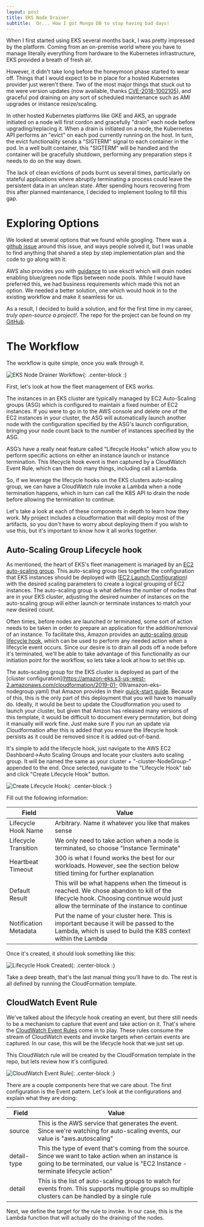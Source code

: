 ```yaml
---
layout: post
title: EKS Node Drainer
subtitle:  Or... How I got Mongo DB to stop having bad days!
---
```


When I first started using EKS several months back, I was pretty impressed by the platform.  Coming from an on-premise world where you have to manage literally everything from hardware to the Kubernetes infrastructure, EKS provided a breath of fresh air.

However, it didn't take long before the honeymoon phase started to wear off.  Things that I would expect to be in place for a hosted Kubernetes provider just weren't there.  Two of the most major things that stuck out to me were version updates (now available, thanks [CVE-2018-1002105](https://github.com/kubernetes/kubernetes/issues/71411)), and graceful pod draining on any sort of scheduled maintenance such as AMI upgrades or instance resize/scaling.

In other hosted Kubernetes platforms like GKE and AKS, an upgrade initiated on a node will first cordon and gracefully "drain" each node before upgrading/replacing it.  When a drain is initiated on a node, the Kubernetes API performs an "evict" on each pod currently running on the host.  In turn, the evict functionality sends a "SIGTERM" signal to each container in the pod.  In a well built container, this "SIGTERM" will be handled and the container will be gracefully shutdown, performing any preparation steps it needs to do on the way down.

The lack of clean evictions of pods burnt us several times, particularly on stateful applications where abruptly terminating a process could leave the persistent data in an unclean state.  After spending hours recovering from this after planned maintenance, I decided to implement tooling to fill this gap.

# Exploring Options

We looked at several options that we found while googling.  There was a [github issue](https://github.com/awslabs/amazon-eks-ami/issues/66) around this issue, and ways people solved it, but I was unable to find anything that shared a step by step implementation plan and the code to go along with it.

AWS also provides you with [guidance](https://docs.aws.amazon.com/eks/latest/userguide/migrate-stack.html) to use eksctl which will drain nodes enabling blue/green node flips between node pools.  While I would have preferred this, we had business requirements which made this not an option.  We needed a better solution, one which would hook in to the existing workflow and make it seamless for us.

As a result, I decided to build a solution, and for the first time in my career, *truly open-source a project!*.  The repo for the project can be found on my [GitHub](https://github.com/ryan-a-baker/eks-node-drainer).

# The Workflow

The workflow is quite simple, once you walk through it.

![EKS Node Drainer Workflow](https://github.com/ryan-a-baker/ryanbakerio/blob/master/img/workflow.png?raw=true){: .center-block :}

First, let's look at how the fleet management of EKS works.

The instances in an EKS cluster are typically managed by EC2 Auto-Scaling groups (ASG) which is configured to maintain a fixed number of EC2 instances.  If you were to go in to the AWS console and delete one of the EC2 instances in your cluster, the ASG will automatically launch another node with the configuration specified by the ASG's launch configuration, bringing your node count back to the number of instances specified by the ASG.

ASG’s have a really neat feature called “Lifecycle Hooks” which allow you to perform specific actions on either an instance launch or instance termination.  This lifecycle hook event is then captured by a CloudWatch Event Rule, which can then do many things, including call a Lambda.

So, if we leverage the lifecycle hooks on the EKS clusters auto-scaling group, we can have a CloudWatch rule invoke a Lambda when a node termination happens, which in turn can call the K8S API to drain the node before allowing the termination to continue.

Let's take a look at each of these components in depth to learn how they work.  My project includes a cloudformation that will deploy most of the artifacts, so you don't have to worry about deploying them if you wish to use this, but it's important to know how it all works together.

## Auto-Scaling Group Lifecycle hook

As mentioned, the heart of EKS's fleet management is managed by an [EC2 auto-scaling group](https://docs.aws.amazon.com/autoscaling/ec2/userguide/AutoScalingGroup.html).  This auto-scaling group ties together the configuration that EKS instances should be deployed with ([EC2 Launch Configuration](https://docs.aws.amazon.com/autoscaling/ec2/userguide/LaunchConfiguration.html)) with the desired scaling parameters to create a logical grouping of EC2 instances.  The auto-scaling group is what defines the number of nodes that are in your EKS cluster, adjusting the desired number of instances on the auto-scaling group will either launch or terminate instances to match your new desired count.

Often times, before nodes are launched or terminated, some sort of action needs to be taken in order to prepare an application for the addition/removal of an instance.  To facilitate this, Amazon provides an [auto-scaling group lifecycle hook](https://docs.aws.amazon.com/autoscaling/ec2/userguide/lifecycle-hooks.html), which can be used to perform any needed action when a lifecycle event occurs.  Since our desire is to drain all pods off a node before it's terminated, we'll be able to take advantage of this functionality as our initiation point for the workflow, so lets take a look at how to set this up.

The auto-scaling group for the EKS cluster is deployed as part of the [cluster configuration](https://amazon-eks.s3-us-west-2.amazonaws.com/cloudformation/2019-01-
09/amazon-eks-nodegroup.yaml) that Amazon provides in their [quick-start guide](https://s3.amazonaws.com/aws-quickstart/quickstart-amazon-eks/doc/amazon-eks-architecture.pdf).  Because of this, this is the only part of this deployment that you will have to manually do.  Ideally, it would be best to update the Cloudformation you used to launch your cluster, but given that Amzon has released many versions of this template, it would be difficult to document every permutation, but doing it manually will work fine.  Just make sure if you run an update via Cloudformation after this is added that you ensure the lifecycle hook persists as it could be removed since it is added out-of-band.

It's simple to add the lifecycle hook, just navigate to the AWS EC2 Dashboard->Auto Scaling Groups and locate your clusters auto scaling group.  It will be named the same as your cluster + "-cluster-NodeGroup-<random string>" appended to the end.  Once selected, navigate to the "Lifecycle Hook" tab and click "Create Lifecycle Hook" button.

![Create Lifecycle Hook](https://github.com/ryan-a-baker/ryanbakerio/blob/master/img/lifecyclehookcreate.png?raw=true){: .center-block :}

Fill out the following information:

| Field | Value |
| ----- | ----- |
| Lifecycle Hook Name | Arbitrary.  Name it whatever you like that makes sense |
| Lifecycle Transition | We only need to take action when a node is terminated, so choose "Instance Terminate" |
| Heartbeat Timeout | 300 is what I found works the best for our workloads.  However, see the section below titled timing for further explanation |
| Default Result | This will be what happens when the timeout is reached.  We chose abandon to kill of the lifecycle hook.  Choosing continue would just allow the terminate of the instance to continue |
| Notification Metadata | Put the name of your cluster here.  This is important because it will be passed to the Lambda, which is used to build the K8S context within the Lambda |

Once it's created, it should look something like this:

![Lifecycle Hook Created](https://github.com/ryan-a-baker/ryanbakerio/blob/master/img/lifecyclehookcreated.png?raw=true){: .center-block :}

Take a deep breath, that's the last manual thing you'll have to do.  The rest is all defined by running the CloudFormation template.

## CloudWatch Event Rule

We've talked about the lifecycle hook creating an event, but there still needs to be a mechanism to capture that event and take action on it.  That's where the [CloudWatch Event Rules](https://docs.aws.amazon.com/AmazonCloudWatch/latest/events/WhatIsCloudWatchEvents.html) come in to play.  These rules consume the stream of CloudWatch events and invoke targets when certain events are captured.  In our case, this will be the lifecycle hook that we just set up.

This CloudWatch rule will be created by the CloudFormation template in the repo, but lets review how it's configured.

![CloudWatch Event Rule](https://github.com/ryan-a-baker/ryanbakerio/blob/master/img/cloudwatcheventrule.png?raw=true){: .center-block :}

There are a couple components here that we care about.  The first configuration is the Event pattern.  Let's look at the configurations and explain what they are doing:

| Field | Value |
| ----- | ----- |
| source | This is the AWS service that generates the event.  Since we're watching for auto-scaling events, our value is "aws.autoscaling" |
| detail-type | This the type of event that's coming from the source.  Since we want to take action when an instance is going to be terminated, our value is "EC2 Instance -terminate lifecycle action" |
| detail | This is the list of auto-scaling groups to watch for events from. This supports multiple groups so multiple clusters can be handled by a single rule |

Next, we define the target for the rule to invoke.  In our case, this is the Lambda function that will actually do the draining of the nodes.
